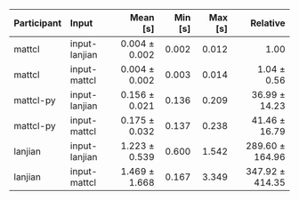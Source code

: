 | Participant | Input | Mean [s] | Min [s] | Max [s] | Relative |
|:---|:---|---:|---:|---:|---:|
| mattcl | input-lanjian | 0.004 ± 0.002 | 0.002 | 0.012 | 1.00 |
| mattcl | input-mattcl | 0.004 ± 0.002 | 0.003 | 0.014 | 1.04 ± 0.56 |
| mattcl-py | input-lanjian | 0.156 ± 0.021 | 0.136 | 0.209 | 36.99 ± 14.23 |
| mattcl-py | input-mattcl | 0.175 ± 0.032 | 0.137 | 0.238 | 41.46 ± 16.79 |
| lanjian | input-lanjian | 1.223 ± 0.539 | 0.600 | 1.542 | 289.60 ± 164.96 |
| lanjian | input-mattcl | 1.469 ± 1.668 | 0.167 | 3.349 | 347.92 ± 414.35 |
